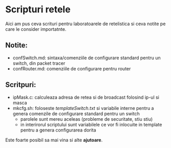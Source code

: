 # Scripturi retele

Aici am pus ceva scrituri pentru laboratoarele de retelistica si ceva notite
pe care le consider importatnte.

## Notite:

* confSwitch.md: sintaxa/comenziile de configurare standard pentru un switch,
din packet tracer
* confRouter.md: comenziile de configurare pentru router

## Scritpuri:

* ipMask.c: calculeaza adresa de retea si de broadcast folosind ip-ul si masca
* mkcfg.sh: foloseste *templateSwitch.txt* si variabile interne pentru a
genera comenzile de configurare standard pentru un switch
	* parolele sunt mereu aceleas (probleme de securitate, stiu stiu)
	* in interirorul scriptului sunt variabilele ce vor fi inlocuite in template
pentru a genera configurarea dorita

Este foarte posibil sa mai vina si alte **ajutoare**.
